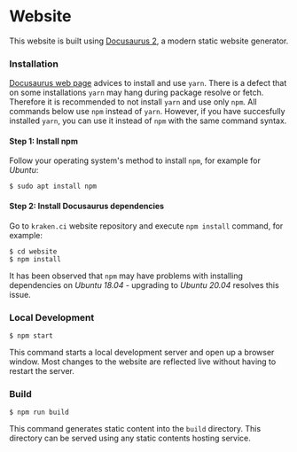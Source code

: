 # Website

This website is built using [Docusaurus 2](https://v2.docusaurus.io/), a modern static website generator.

### Installation

[Docusaurus web page](https://v2.docusaurus.io/docs/installation) advices to install and use `yarn`. There is a defect that on some installations `yarn` may hang during package resolve or fetch. Therefore it is recommended to not install `yarn` and use only `npm`. All commands below use `npm` instead of `yarn`. However, if you have succesfully installed `yarn`, you can use it instead of `npm` with the same command syntax.


#### Step 1: Install npm

Follow your operating system's method to install `npm`, for example for *Ubuntu*:

```
$ sudo apt install npm
``` 

#### Step 2: Install Docusaurus dependencies

Go to `kraken.ci` website repository and execute `npm install` command, for example:

```
$ cd website
$ npm install
```

It has been observed that `npm` may have problems with installing dependencies on *Ubuntu 18.04* - upgrading to *Ubuntu 20.04* resolves this issue.  


### Local Development

```
$ npm start
```

This command starts a local development server and open up a browser window. Most changes to the website are reflected live without having to restart the server.

### Build

```
$ npm run build
```

This command generates static content into the `build` directory. This directory can be served using any static contents hosting service.
